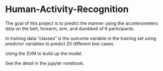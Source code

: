 # Human-Activity-Recognition

The goal of this project is to predict the manner using the accelerometers data on the belt, forearm, arm, and dumbbell of 6 participants. 

In training data “classes” is the outcome variable in the training set using predictor variables to predict 20 different test cases. 

Using the SVM to build up the model.

See the detail in the jupyter notebook.
